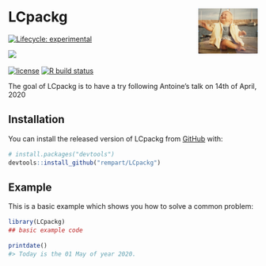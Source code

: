 
<!-- README.md is generated from README.Rmd. Please edit that file -->

# LCpackg <img src='man/figures/logo.png' align="right" height="90.5" />

<!-- badges: start -->

[![Lifecycle:
experimental](https://img.shields.io/badge/lifecycle-experimental-orange.svg)](https://www.tidyverse.org/lifecycle/#experimental)

[![](https://img.shields.io/github/last-commit/rempart/LCpackg.svg)](https://github.com/rempart/LCpackg/commits/master)

[![license](https://img.shields.io/badge/license-GPL--3-blue.svg)](https://www.gnu.org/licenses/gpl-3.0.en.html)
[![R build
status](https://github.com/rempart/LCpackg/workflows/R-CMD-check/badge.svg)](https://github.com/rempart/LCpackg/actions)
<!-- badges: end -->

The goal of LCpackg is to have a try following Antoine’s talk on 14th of
April, 2020

## Installation

You can install the released version of LCpackg from
[GitHub](https://github.com/) with:

``` r
# install.packages("devtools")
devtools::install_github("rempart/LCpackg")
```

## Example

This is a basic example which shows you how to solve a common problem:

``` r
library(LCpackg)
## basic example code
```

``` r
printdate()
#> Today is the 01 May of year 2020.
```
